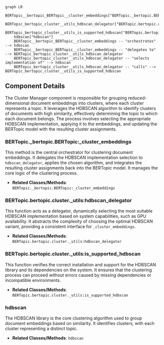 ```mermaid
graph LR
    BERTopic__bertopic_BERTopic__cluster_embeddings["BERTopic._bertopic.BERTopic:_cluster_embeddings"]
    BERTopic_bertopic_cluster__utils_hdbscan_delegator["BERTopic.bertopic.cluster._utils:hdbscan_delegator"]
    BERTopic_bertopic_cluster__utils_is_supported_hdbscan["BERTopic.bertopic.cluster._utils:is_supported_hdbscan"]
    hdbscan["hdbscan"]
    BERTopic__bertopic_BERTopic__cluster_embeddings -- "orchestrates" --> hdbscan
    BERTopic__bertopic_BERTopic__cluster_embeddings -- "delegates to" --> BERTopic_bertopic_cluster__utils_hdbscan_delegator
    BERTopic_bertopic_cluster__utils_hdbscan_delegator -- "selects implementation of" --> hdbscan
    BERTopic_bertopic_cluster__utils_hdbscan_delegator -- "calls" --> BERTopic_bertopic_cluster__utils_is_supported_hdbscan
```

## Component Details

The Cluster Manager component is responsible for grouping reduced-dimensional document embeddings into clusters, where each cluster represents a topic. It leverages the HDBSCAN algorithm to identify clusters of documents with high similarity, effectively determining the topic to which each document belongs. The process involves selecting the appropriate HDBSCAN implementation, applying it to the embeddings, and updating the BERTopic model with the resulting cluster assignments.

### BERTopic._bertopic.BERTopic:_cluster_embeddings
This method is the central orchestrator for clustering document embeddings. It delegates the HDBSCAN implementation selection to `hdbscan_delegator`, applies the chosen algorithm, and integrates the resulting cluster assignments back into the BERTopic model. It manages the core logic of the clustering process.
- **Related Classes/Methods**: `BERTopic._bertopic.BERTopic:_cluster_embeddings`

### BERTopic.bertopic.cluster._utils:hdbscan_delegator
This function acts as a delegator, dynamically selecting the most suitable HDBSCAN implementation based on system capabilities, such as GPU availability. It abstracts the complexity of choosing the optimal HDBSCAN variant, providing a consistent interface for `_cluster_embeddings`.
- **Related Classes/Methods**: `BERTopic.bertopic.cluster._utils:hdbscan_delegator`

### BERTopic.bertopic.cluster._utils:is_supported_hdbscan
This function verifies the correct installation and support for the HDBSCAN library and its dependencies on the system. It ensures that the clustering process can proceed without errors caused by missing dependencies or incompatible environments.
- **Related Classes/Methods**: `BERTopic.bertopic.cluster._utils:is_supported_hdbscan`

### hdbscan
The HDBSCAN library is the core clustering algorithm used to group document embeddings based on similarity. It identifies clusters, with each cluster representing a distinct topic.
- **Related Classes/Methods**: `hdbscan`
